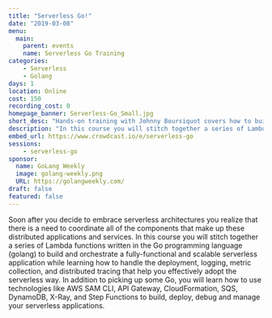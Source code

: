 ```yaml
---
title: "Serverless Go!"
date: "2019-03-08"
menu:
  main:
    parent: events
    name: Serverless Go Training
categories:
    - Serverless
    - Golang
days: 1
location: Online
cost: 150
recording_cost: 0
homepage_banner: Serverless-Go_Small.jpg
short_desc: "Hands-on training with Johnny Boursiquot covers how to build scalable serverless applications with golang."
description: "In this course you will stitch together a series of Lambda functions written in the Go programming language (golang) to build and orchestrate a fully-functional and scalable serverless application while learning how to handle the deployment, logging, metric collection, and distributed tracing that help you effectively adopt the serverless way."
embed_url: https://www.crowdcast.io/e/serverless-go
sessions:
    - serverless-go
sponsor:
  name: GoLang Weekly
  image: golang-weekly.png
  URL: https://golangweekly.com/
draft: false
featured: false
---
```


Soon after you decide to embrace serverless architectures you realize that there is a need to coordinate all of the components that make up these distributed applications and services. In this course you will stitch together a series of Lambda functions written in the Go programming language (golang) to build and orchestrate a fully-functional and scalable serverless application while learning how to handle the deployment, logging, metric collection, and distributed tracing that help you effectively adopt the serverless way. In addition to picking up some Go, you will learn how to use technologies like AWS SAM CLI, API Gateway, CloudFormation, SQS, DynamoDB, X-Ray, and Step Functions to build, deploy, debug and manage your serverless applications.